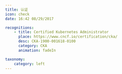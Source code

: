 ```yaml
---
title: 认证
icon: check
date: 16:42 08/29/2017

recognitions:
    - title: Certified Kubernetes Administrator
      place: https://www.cncf.io/certification/cka/
      desc: CKA-1900-001618-0100
      category: CKA
      animation: fadeIn

taxonomy:
    category: left
---
```

